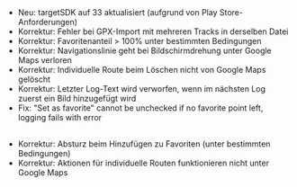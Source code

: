 ##
- Neu: targetSDK auf 33 aktualisiert (aufgrund von Play Store-Anforderungen)
- Korrektur: Fehler bei GPX-Import mit mehreren Tracks in derselben Datei
- Korrektur: Favoritenanteil > 100% unter bestimmten Bedingungen
- Korrektur: Navigationslinie geht bei Bildschirmdrehung unter Google Maps verloren
- Korrektur: Individuelle Route beim Löschen nicht von Google Maps gelöscht
- Korrektur: Letzter Log-Text wird verworfen, wenn im nächsten Log zuerst ein Bild hinzugefügt wird
- Fix: "Set as favorite" cannot be unchecked if no favorite point left, logging fails with error

##
- Korrektur: Absturz beim Hinzufügen zu Favoriten (unter bestimmten Bedingungen)
- Korrektur: Aktionen für individuelle Routen funktionieren nicht unter Google Maps
